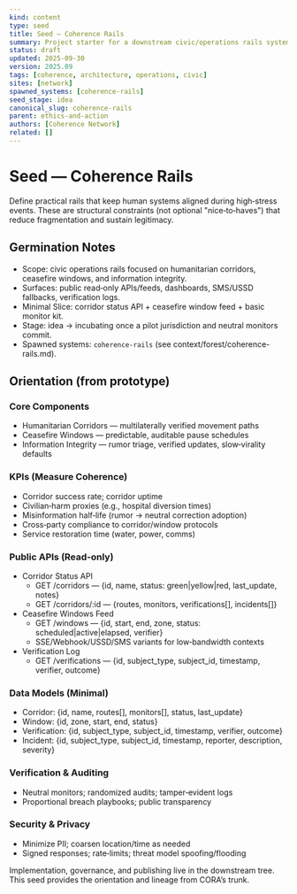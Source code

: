 ```yaml
---
kind: content
type: seed
title: Seed — Coherence Rails
summary: Project starter for a downstream civic/operations rails system that preserves coherence under stress with KPIs, APIs, and patterns.
status: draft
updated: 2025-09-30
version: 2025.09
tags: [coherence, architecture, operations, civic]
sites: [network]
spawned_systems: [coherence-rails]
seed_stage: idea
canonical_slug: coherence-rails
parent: ethics-and-action
authors: [Coherence Network]
related: []
---
```


# Seed — Coherence Rails

Define practical rails that keep human systems aligned during high‑stress events. These are structural constraints (not optional "nice‑to‑haves") that reduce fragmentation and sustain legitimacy.

## Germination Notes
- Scope: civic operations rails focused on humanitarian corridors, ceasefire windows, and information integrity.
- Surfaces: public read‑only APIs/feeds, dashboards, SMS/USSD fallbacks, verification logs.
- Minimal Slice: corridor status API + ceasefire window feed + basic monitor kit.
- Stage: idea → incubating once a pilot jurisdiction and neutral monitors commit.
- Spawned systems: `coherence-rails` (see context/forest/coherence-rails.md).

## Orientation (from prototype)

### Core Components
- Humanitarian Corridors — multilaterally verified movement paths
- Ceasefire Windows — predictable, auditable pause schedules
- Information Integrity — rumor triage, verified updates, slow‑virality defaults

### KPIs (Measure Coherence)
- Corridor success rate; corridor uptime
- Civilian‑harm proxies (e.g., hospital diversion times)
- Misinformation half‑life (rumor → neutral correction adoption)
- Cross‑party compliance to corridor/window protocols
- Service restoration time (water, power, comms)

### Public APIs (Read‑only)
- Corridor Status API
  - GET /corridors — {id, name, status: green|yellow|red, last_update, notes}
  - GET /corridors/:id — {routes, monitors, verifications[], incidents[]}
- Ceasefire Windows Feed
  - GET /windows — {id, start, end, zone, status: scheduled|active|elapsed, verifier}
  - SSE/Webhook/USSD/SMS variants for low‑bandwidth contexts
- Verification Log
  - GET /verifications — {id, subject_type, subject_id, timestamp, verifier, outcome}

### Data Models (Minimal)
- Corridor: {id, name, routes[], monitors[], status, last_update}
- Window: {id, zone, start, end, status}
- Verification: {id, subject_type, subject_id, timestamp, verifier, outcome}
- Incident: {id, subject_type, subject_id, timestamp, reporter, description, severity}

### Verification & Auditing
- Neutral monitors; randomized audits; tamper‑evident logs
- Proportional breach playbooks; public transparency

### Security & Privacy
- Minimize PII; coarsen location/time as needed
- Signed responses; rate‑limits; threat model spoofing/flooding

Implementation, governance, and publishing live in the downstream tree. This seed provides the orientation and lineage from CORA’s trunk.

